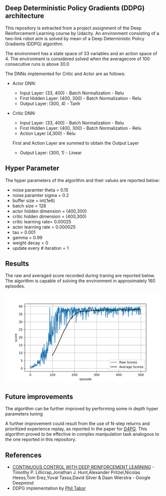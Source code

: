 ## Deep Deterministic Policy Gradients (DDPG) architecture

This repository is extracted from a project assignment of the Deep Reinforcement Learning course by Udacity.
An environment consisting of a two-link robot arm is solved by mean of a Deep Deterministic Policy Gradients (DDPG) algorithm. 

The environment has a state space of 33 variables and an action space of 4. The environment is considered solved when the averagecore of 100 consecutive runs is above 30.0

The DNNs implemented for Critic and Actor are as follows:

- Actor DNN:
    - Input Layer: (33, 400) - Batch Normalization - Relu
    - First Hidden Layer: (400, 300) - Batch Normalization - Relu
    - Output Layer: (300, 4) - Tanh


- Critic DNN:
    - Input Layer: (33, 400) - Batch Normalization - Relu
    - First Hidden Layer: (400, 300) - Batch Normalization - Relu
    - Action Layer (4,300) - Relu
    
    First and Action Layer are summed to obtain the Output Layer
    - Output Layer: (300, 1) - Linear 


## Hyper Parameter

The hyper parameters of the algorithm and their values are reported below:

- noise paramter theta = 0.15
- noise paramter sigma = 0.2
- buffer size = int(1e6) 
- batch size = 128
- actor hidden dimension = (400,300)
- critic hidden dimension = (400,300)
- critic learning rate= 0.00025
- actor learning rate = 0.000025
- tau = 0.001
- gamma = 0.99      
- weight decay = 0
- update every # iteration = 1


## Results

The raw and averaged score recorded during traning are reported below.
The algorithm is capable of solving the environment in approximately 160 episodes.

![scores.png](scores.png)


## Future improvements

The algorithm can be further improved by performing some in depth hyper parameters tuning

A further improvement could result from the use of N-step returns and prioritized experience replay, as reported in the paper for [D4PG](https://openreview.net/forum?id=SyZipzbCb). This algorithm proved to be effective in complex manipulation task analogous to the one reported in this repository.



## References

- [CONTINUOUS CONTROL WITH DEEP REINFORCEMENT LEARNING](https://arxiv.org/abs/1509.02971) - Timothy P. Lillicrap,Jonathan J. Hunt,Alexander Pritzel,Nicolas Heess,Tom Erez,Yuval Tassa,David Silver & Daan Wierstra - Google Deepmind
- DDPG implementation by [Phil Tabor](https://github.com/philtabor/Youtube-Code-Repository/tree/master/ReinforcementLearning/PolicyGradient/DDPG/pytorch/lunar-lander)

